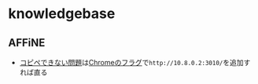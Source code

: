 # knowledgebase

## AFFiNE
- [コピペできない問題](https://github.com/toeverything/AFFiNE/issues/5610)は[Chromeのフラグ](chrome://flags/#unsafely-treat-insecure-origin-as-secure)で`http://10.8.0.2:3010/`を追加すれば直る
